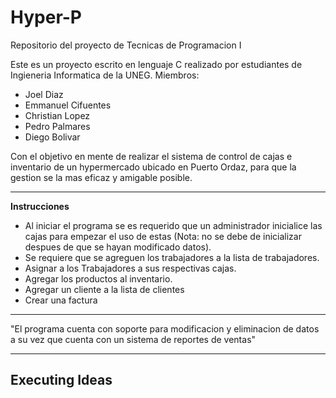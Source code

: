 # Hyper-P
Repositorio del proyecto de Tecnicas de Programacion I

Este es un proyecto escrito en lenguaje C realizado por estudiantes de Ingieneria Informatica de la UNEG.
Miembros:
- Joel Diaz
- Emmanuel Cifuentes
- Christian Lopez
- Pedro Palmares
- Diego Bolivar

Con el objetivo en mente de realizar el sistema de control de cajas e inventario de un hypermercado ubicado en Puerto Ordaz, para que la gestion se la mas eficaz y amigable posible.

------------------------------------------------------------------------------------------------------------------------------------------------------------------------------------------------
**Instrucciones**

- Al iniciar el programa se es requerido que un administrador inicialice las cajas para empezar el uso de estas 
(Nota: no se debe de inicializar despues de que se hayan modificado datos).
- Se requiere que se agreguen los trabajadores a la lista de trabajadores.
- Asignar a los Trabajadores a sus respectivas cajas.
- Agregar los productos al inventario.
- Agregar un cliente a la lista de clientes
- Crear una factura
------------------------------------------------------------------------------------------------------------------------------------------------------------------------------------------------
"El programa cuenta con soporte para modificacion y eliminacion de datos a su vez que cuenta con un sistema de reportes de ventas"


--------------------
**Executing Ideas** 
--------------------
